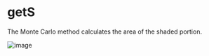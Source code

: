 # getS
The Monte Carlo method calculates the area of the shaded portion.

![image](https://user-images.githubusercontent.com/13623325/210221040-26c1be66-3b34-42aa-bea7-ef198e94cf4f.png)
